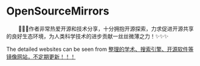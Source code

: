 # OpenSourceMirrors

&nbsp;&nbsp;&nbsp;&nbsp;&nbsp;&nbsp;&nbsp;&nbsp;🔔🔔🔔作者非常热爱开源和技术分享，十分拥抱开源探索，力求促进开源共享的良好生态环境，为人类科学技术的进步贡献一丝丝微薄之力！✨✨✨

The detailed websites can be seen from [整理的学术、搜索引擎、开源软件等镜像网站，不定期更新！！！](./MirrorWebsites-jingguotaiduo.md)